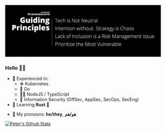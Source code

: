 <img src="https://github.com/pbnj/pbnj/raw/master/causeascene-guiding-principles-twitter-banner.png" />

### Hello 👋🏽

- 💪 Experienced in:
  - ☸️ Kubernetes
  - 🐹 Go
  - 🐢🚀 NodeJS / TypeScript
  - 🔐 Information Security (OffSec, AppSec, SecOps, SecEng)
- 🌱 Learning **Rust** 🦀
<!-- - 📫 My socials: [🐦](https://twitter.com/petermbenjamin) -->
- 🙂 My pronouns: **he/they**, **هو/هم**
<!-- - 📄 My website: [pbnj.dev](https://pbnj.dev) -->

[![Peter's Github Stats](https://github-readme-stats.vercel.app/api?username=pbnj)](https://github.com/anuraghazra/github-readme-stats)
